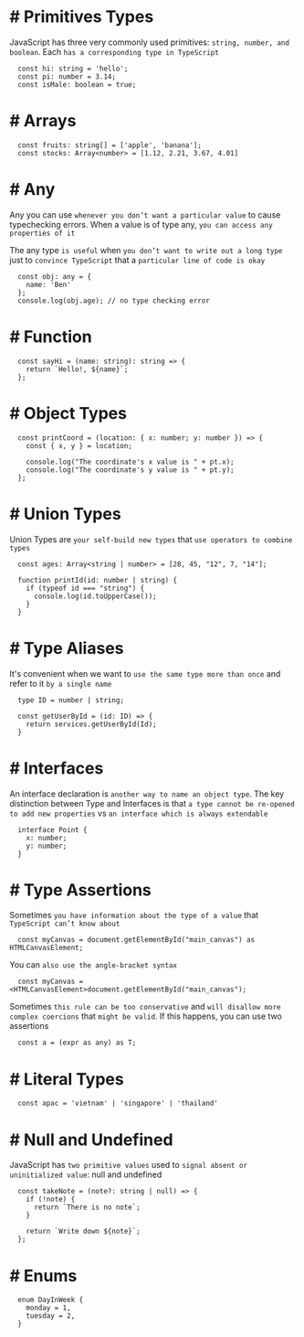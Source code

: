 # # Primitives Types

JavaScript has three very commonly used primitives: `string, number, and boolean`. Each `has a corresponding type in TypeScript`

```
  const hi: string = 'hello';
  const pi: number = 3.14;
  const isMale: boolean = true;
```

# # Arrays

```
  const fruits: string[] = ['apple', 'banana'];
  const stocks: Array<number> = [1.12, 2.21, 3.67, 4.01]
```

# # Any

Any you can use `whenever you don’t want a particular value` to cause typechecking errors. When a value is of type any, `you can access any properties of it`

The any type `is useful` when `you don’t want to write out a long type` just to `convince TypeScript` that a `particular line of code is okay`

```
  const obj: any = {
    name: 'Ben'
  };
  console.log(obj.age); // no type checking error
```

# # Function

```
  const sayHi = (name: string): string => {
    return `Hello!, ${name}`;
  };
```

# # Object Types

```
  const printCoord = (location: { x: number; y: number }) => {
    const { x, y } = location;

    console.log("The coordinate's x value is " + pt.x);
    console.log("The coordinate's y value is " + pt.y);
  };
```

# # Union Types

Union Types are `your self-build new types` that `use operators to combine types`

```
  const ages: Array<string | number> = [28, 45, "12", 7, "14"];

  function printId(id: number | string) {
    if (typeof id === "string") {
      console.log(id.toUpperCase());
    }
  }
```

# # Type Aliases

It's convenient when we want to `use the same type more than once` and refer to it `by a single name`

```
  type ID = number | string;

  const getUserById = (id: ID) => {
    return services.getUserById(Id);
  }
```

# # Interfaces

An interface declaration is `another way to name an object type`. The key distinction between Type and Interfaces is that `a type cannot be re-opened to add new properties` vs `an interface which is always extendable`

```
  interface Point {
    x: number;
    y: number;
  }
```

# # Type Assertions

Sometimes `you have information about the type of a value` that `TypeScript can’t know about`

```
  const myCanvas = document.getElementById("main_canvas") as HTMLCanvasElement;
```

You can `also use the angle-bracket syntax`

```
  const myCanvas = <HTMLCanvasElement>document.getElementById("main_canvas");
```

Sometimes `this rule can be too conservative` and `will disallow more complex coercions` that `might be valid`. If this happens, you can use two assertions

```
  const a = (expr as any) as T;
```

# # Literal Types

```
  const apac = 'vietnam' | 'singapore' | 'thailand'
```

# # Null and Undefined

JavaScript has `two primitive values` used to `signal absent or uninitialized value`: null and undefined

```
  const takeNote = (note?: string | null) => {
    if (!note) {
      return `There is no note`;
    }

    return `Write down ${note}`;
  };
```

# # Enums

```
  enum DayInWeek {
    monday = 1,
    tuesday = 2,
  }
```
